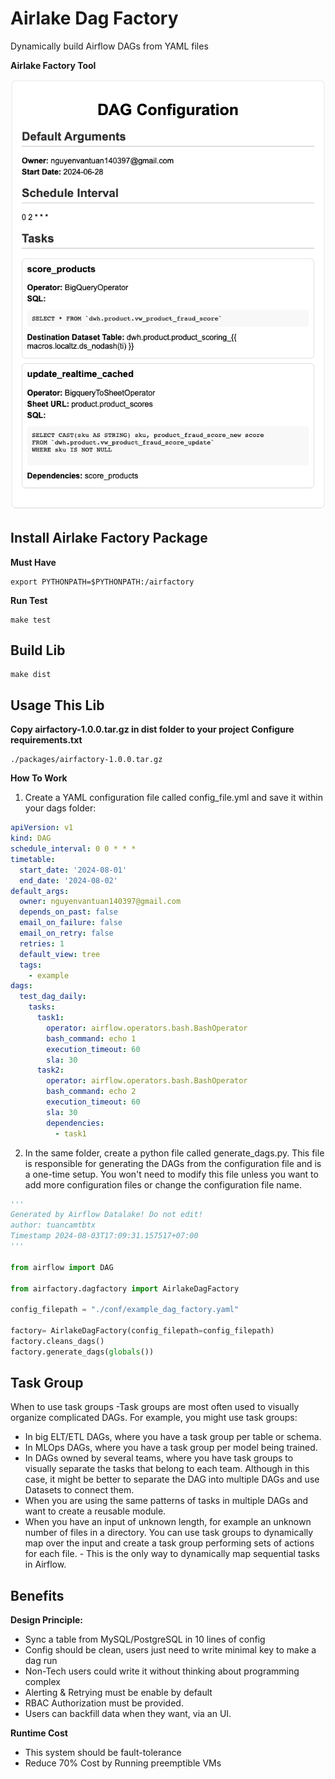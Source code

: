 # Airlake Dag Factory
Dynamically build Airflow DAGs from YAML files

**Airlake Factory Tool**

![tool](./assets/dag_factory.png)


## Install Airlake Factory Package

**Must Have**
```
export PYTHONPATH=$PYTHONPATH:/airfactory
```
**Run Test**
```
make test
```
## Build Lib
```
make dist
```
## Usage This Lib
**Copy airfactory-1.0.0.tar.gz in dist folder to your project**
**Configure requirements.txt**
```
./packages/airfactory-1.0.0.tar.gz
```

**How To Work**

1. Create a YAML configuration file called config_file.yml and save it within your dags folder:
```yaml
apiVersion: v1
kind: DAG
schedule_interval: 0 0 * * *
timetable:
  start_date: '2024-08-01'
  end_date: '2024-08-02'
default_args:
  owner: nguyenvantuan140397@gmail.com
  depends_on_past: false
  email_on_failure: false
  email_on_retry: false
  retries: 1
  default_view: tree
  tags:
    - example
dags:
  test_dag_daily:
    tasks:
      task1:
        operator: airflow.operators.bash.BashOperator
        bash_command: echo 1
        execution_timeout: 60
        sla: 30
      task2:
        operator: airflow.operators.bash.BashOperator
        bash_command: echo 2
        execution_timeout: 60
        sla: 30
        dependencies:
          - task1
```
2. In the same folder, create a python file called generate_dags.py. This file is responsible for generating the DAGs from the configuration file and is a one-time setup. You won't need to modify this file unless you want to add more configuration files or change the configuration file name.
```python
'''
Generated by Airflow Datalake! Do not edit!
author: tuancamtbtx
Timestamp 2024-08-03T17:09:31.157517+07:00
'''

from airflow import DAG

from airfactory.dagfactory import AirlakeDagFactory

config_filepath = "./conf/example_dag_factory.yaml"

factory= AirlakeDagFactory(config_filepath=config_filepath)
factory.cleans_dags()
factory.generate_dags(globals())

```

## Task Group
When to use task groups
-Task groups are most often used to visually organize complicated DAGs. For example, you might use task groups:

- In big ELT/ETL DAGs, where you have a task group per table or schema.
- In MLOps DAGs, where you have a task group per model being trained.
- In DAGs owned by several teams, where you have task groups to visually separate the tasks that belong to each team. Although in this case, it might be better to separate the DAG into multiple DAGs and use Datasets to connect them.
- When you are using the same patterns of tasks in multiple DAGs and want to create a reusable module.
- When you have an input of unknown length, for example an unknown number of files in a directory. You can use task groups to dynamically map over the input and create a task group performing sets of actions for each file. - This is the only way to dynamically map sequential tasks in Airflow.
## Benefits
**Design Principle:**
- Sync a table from MySQL/PostgreSQL in 10 lines of config
- Config should be clean, users just need to write minimal key to make a dag run
- Non-Tech users could write it without thinking about programming complex
- Alerting & Retrying must be enable by default
- RBAC Authorization must be provided.
- Users can backfill data when they want, via an UI.

**Runtime Cost**
- This system should be fault-tolerance
- Reduce 70% Cost by Running preemptible VMs